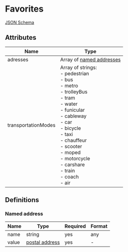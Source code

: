 Favorites
=========

[JSON Schema](schemas/favorites.schema.json)


Attributes
----------


| Name                   | Type
| -----------------------|----------
| adresses               | Array of [named addresses](#named-address)
| transportationModes    | Array of strings: <br/>- pedestrian<br/>- bus<br/>- metro<br/>- trolleyBus<br/>- tram<br/>- water<br/>- funicular<br/>- cableway<br/>- car<br/>- bicycle<br/>- taxi<br/>- chauffeur<br/>- scooter<br/>- moped<br/>- motorcycle<br/>- carshare<br/>- train<br/>- coach<br/>- air


Definitions
-----------


### Named address

| Name              | Type                                                  | Required | Format
| ------------------|-------------------------------------------------------|----------|---------------------------------
| name              | string                                                | yes      | any
| value             | [postal address](field-types.md#postal-address-field) | yes      | -

